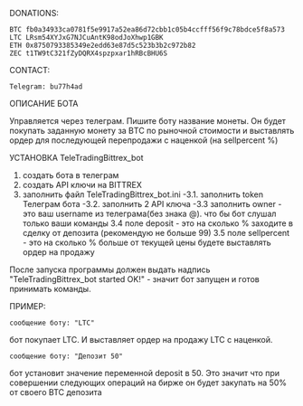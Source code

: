 DONATIONS: 

	BTC fb0a34933ca0781f5e9917a52ea86d72cbb1c05b4ccfff56f9c78bdce5f8a573
	LTC LRsm54XYJxG7NJCuAntK98odJoXhwp1GBK
	ETH 0x8750793385349e2edd63e87d5c523b3b2c972b82
	ZEC t1TW9tC321fZyDQRX4spzpxar1hRBcBHU6S
CONTACT:

	Telegram: bu77h4ad

ОПИСАНИЕ БОТА

Управляется через телеграм. Пишите боту название монеты. Он будет покупать заданную монету за BТС по рыночной стоимости и 
выставлять ордер для последующей перепродажи с наценкой (на sellpercent %)


УСТАНОВКА TeleTradingBittrex_bot

1. создать бота в телеграм
2. создать API ключи на BITTREX
3. заполнить файл TeleTradingBittrex_bot.ini
-3.1. заполнить token Телеграм бота	
-3.2. заполнить 2 API ключа
-3.3 заполнить owner - это ваш username из телеграма(без знака @). что бы бот слушал только ваши команды
3.4 поле deposit - это на сколько % заходите в сделку от депозита (рекомендую не больше 99)
3.5 поле sellpercent - это на сколько % больше от текущей цены будете выставлять ордер на продажу
	

После запуска программы должен выдать надпись "TeleTradingBittrex_bot started	OK!" - значит бот запущен и 
готов принимать команды.

ПРИМЕР:

	сообщение боту: "LTC"
бот покупает LTC. И выставляет ордер на продажу LTC с наценкой.

	сообщение боту: "Депозит 50"
бот установит значение переменной deposit в 50. Это значит что при совершении следующих операций на бирже он будет 
закупать на 50% от своего BTC депозита
